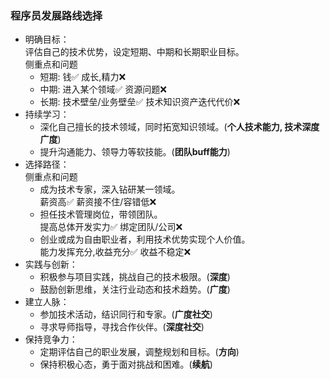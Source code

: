 ### 程序员发展路线选择
* 明确目标：  
  评估自己的技术优势，设定短期、中期和长期职业目标。  
  侧重点和问题  
  * 短期: 钱✅ 成长,精力❌
  * 中期: 进入某个领域✅ 资源问题❌
  * 长期: 技术壁垒/业务壁垒✅ 技术知识资产迭代代价❌
* 持续学习：  
  * 深化自己擅长的技术领域，同时拓宽知识领域。(**个人技术能力, 技术深度广度**)
  * 提升沟通能力、领导力等软技能。(**团队buff能力**)
* 选择路径：  
  侧重点和问题  
  * 成为技术专家，深入钻研某一领域。  
    薪资高✅ 薪资接不住/容错低❌
  * 担任技术管理岗位，带领团队。  
    提高总体开发实力✅ 绑定团队/公司❌
  * 创业或成为自由职业者，利用技术优势实现个人价值。  
    能力发挥充分,收益充分✅ 收益不稳定❌
* 实践与创新：  
  * 积极参与项目实践，挑战自己的技术极限。(**深度**)
  * 鼓励创新思维，关注行业动态和技术趋势。(**广度**)
* 建立人脉：
  * 参加技术活动，结识同行和专家。(**广度社交**)
  * 寻求导师指导，寻找合作伙伴。(**深度社交**)
* 保持竞争力：
  * 定期评估自己的职业发展，调整规划和目标。(**方向**)
  * 保持积极心态，勇于面对挑战和困难。(**续航**)